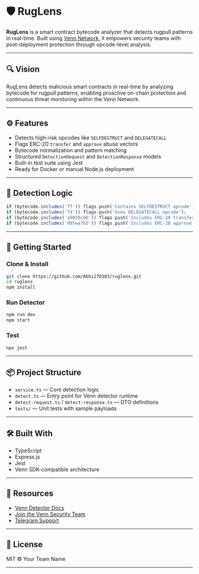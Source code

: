 
# 🛡️ RugLens

**RugLens** is a smart contract bytecode analyzer that detects rugpull patterns in real-time. Built using [Venn Network](https://venn.build), it empowers security teams with post-deployment protection through opcode-level analysis.

---

## 🔍 Vision

RugLens detects malicious smart contracts in real-time by analyzing bytecode for rugpull patterns, enabling proactive on-chain protection and continuous threat monitoring within the Venn Network.

---

## ⚙️ Features

- Detects high-risk opcodes like `SELFDESTRUCT` and `DELEGATECALL`
- Flags ERC-20 `transfer` and `approve` abuse vectors
- Bytecode normalization and pattern matching
- Structured `DetectionRequest` and `DetectionResponse` models
- Built-in test suite using Jest
- Ready for Docker or manual Node.js deployment

---

## 🧠 Detection Logic

```ts
if (bytecode.includes('ff')) flags.push('Contains SELFDESTRUCT opcode');
if (bytecode.includes('f4')) flags.push('Uses DELEGATECALL opcode');
if (bytecode.includes('a9059cbb')) flags.push('Includes ERC-20 transfer()');
if (bytecode.includes('095ea7b3')) flags.push('Includes ERC-20 approve()');
```

---

## 🚀 Getting Started

### Clone & Install

```bash
git clone https://github.com/Abhi270303/ruglens.git
cd ruglens
npm install
```

### Run Detector

```bash
npm run dev
npm start
```

### Test

```bash
npx jest
```

---

## 📦 Project Structure

- `service.ts` — Core detection logic
- `detect.ts` — Entry point for Venn detector runtime
- `detect-request.ts` / `detect-response.ts` — DTO definitions
- `tests/` — Unit tests with sample payloads

---

## 🛠 Built With

- TypeScript
- Express.js
- Jest
- Venn SDK-compatible architecture

---

## 📎 Resources

- [Venn Detector Docs](https://docs.venn.build/venn-network/getting-started/security-teams/build-custom-detector)
- [Join the Venn Security Team](https://www.venn.build/join/security-team)
- [Telegram Support](https://t.me/vennbuilders)

---

## 🧢 License

MIT © Your Team Name

---

